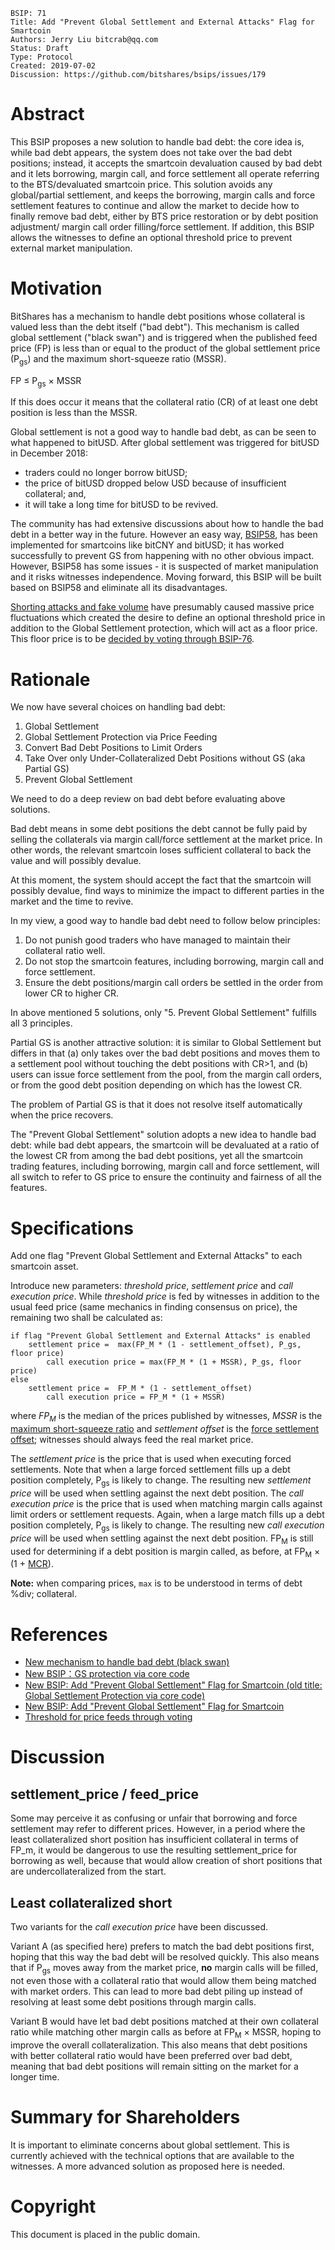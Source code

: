     BSIP: 71
    Title: Add "Prevent Global Settlement and External Attacks" Flag for Smartcoin
    Authors: Jerry Liu bitcrab@qq.com
    Status: Draft
    Type: Protocol
    Created: 2019-07-02
    Discussion: https://github.com/bitshares/bsips/issues/179


# Abstract

This BSIP proposes a new solution to handle bad debt: the core idea is, while bad debt appears, the system does not take over the bad debt positions; instead, it accepts the smartcoin devaluation caused by bad debt and it lets borrowing, margin call, and force settlement all operate referring to the BTS/devaluated smartcoin price.  This solution avoids any global/partial settlement, and keeps the borrowing, margin calls and force settlement features to continue and allow the market to decide how to finally remove bad debt, either by BTS price restoration or by debt position adjustment/ margin call order filling/force settlement.  If addition, this BSIP allows the witnesses to define an optional threshold price to prevent external market manipulation.

# Motivation

BitShares has a mechanism to handle debt positions whose collateral is valued less than the debt itself ("bad debt").  This mechanism is called global settlement ("black swan") and is triggered when the published feed price (FP) is less than or equal to the product of the global settlement price (P<sub>gs</sub>) and the maximum short-squeeze ratio (MSSR).

FP &le; P<sub>gs</sub> &times; MSSR

If this does occur it means that the collateral ratio (CR) of at least one debt position is less than the MSSR.

Global settlement is not a good way to handle bad debt, as can be seen to what happened to bitUSD.  After global settlement was triggered for bitUSD in December 2018:

- traders could no longer borrow bitUSD;
- the price of bitUSD dropped below USD because of insufficient collateral; and,
- it will take a long time for bitUSD to be revived.

The community has had extensive discussions about how to handle the bad debt in a better way in the future.  However an easy way, [BSIP58](https://github.com/bitshares/bsips/blob/master/bsip-0058.md), has been implemented for smartcoins like bitCNY and bitUSD; it has worked successfully to prevent GS from happening with no other obvious impact.  However, BSIP58 has some issues - it is suspected of market manipulation and it risks witnesses independence.  Moving forward, this BSIP will be built based on BSIP58 and eliminate all its disadvantages.

[Shorting attacks and fake volume](https://bitsharestalk.org/index.php?topic=29635.0) have presumably caused massive price fluctuations which created the desire to define an optional threshold price in addition to the Global Settlement protection, which will act as a floor price. This floor price is to be [decided by voting through BSIP-76](https://github.com/bitshares/bsips/blob/master/bsip-0076.md).

# Rationale

We now have several choices on handling bad debt:

1. Global Settlement
2. Global Settlement Protection via Price Feeding
3. Convert Bad Debt Positions to Limit Orders
4. Take Over only Under-Collateralized Debt Positions without GS (aka Partial GS)
5. Prevent Global Settlement

We need to do a deep review on bad debt before evaluating above solutions.

Bad debt means in some debt positions the debt cannot be fully paid by selling the collaterals via margin call/force settlement at the market price.  In other words, the relevant smartcoin loses sufficient collateral to back the value and will possibly devalue.

At this moment, the system should accept the fact that the smartcoin will possibly devalue, find ways to minimize the impact to different parties in the market and the time to revive.

In my view, a good way to handle bad debt need to follow below principles:

1.  Do not punish good traders who have managed to maintain their collateral ratio well.
2.  Do not stop the smartcoin features, including borrowing, margin call and force settlement.
3.  Ensure the debt positions/margin call orders be settled in the order from lower CR to higher CR.

In above mentioned 5 solutions, only "5. Prevent Global Settlement" fulfills all 3 principles.

Partial GS is another attractive solution: it is similar to Global Settlement but differs in that (a) only takes over the bad debt positions and moves them to a settlement pool without touching the debt positions with CR>1, and (b) users can issue force settlement from the pool, from the margin call orders, or from the good debt position depending on which has the lowest CR.

The problem of Partial GS is that it does not resolve itself automatically when the price recovers.

The "Prevent Global Settlement" solution adopts a new idea to handle bad debt: while bad debt appears, the smartcoin will be devaluated at a ratio of the lowest CR from among the bad debt positions, yet all the smartcoin trading features, including borrowing, margin call and force settlement, will all switch to refer to GS price to ensure the continuity and fairness of all the features.



# Specifications

Add one flag "Prevent Global Settlement and External Attacks" to each smartcoin asset.

Introduce new parameters: *threshold price*, *settlement price* and *call execution price*. While *threshold price* is fed by witnesses in addition to the usual feed price (same mechanics in finding consensus on price), the remaining two shall be calculated as:

```
if flag "Prevent Global Settlement and External Attacks" is enabled
	settlement price =  max(FP_M * (1 - settlement_offset), P_gs, floor price)
        call execution price = max(FP_M * (1 + MSSR), P_gs, floor price)
else
	settlement price =  FP_M * (1 - settlement_offset)
        call execution price = FP_M * (1 + MSSR)
```

where *FP<sub>M</sub>* is the median of the prices published by witnesses, *MSSR* is the [maximum short-squeeze ratio](https://github.com/bitshares/bitshares-core/blob/e8567d0425ec27d29036a9a9178df5afd8ca6f25/libraries/protocol/include/graphene/protocol/asset.hpp#L192-L193) and *settlement offset* is the [force settlement offset](https://github.com/bitshares/bitshares-core/blob/e8567d0425ec27d29036a9a9178df5afd8ca6f25/libraries/protocol/include/graphene/protocol/asset_ops.hpp#L105-L106); witnesses should always feed the real market price.

The *settlement price* is the price that is used when executing forced settlements. Note that when a large forced settlement fills up a debt position completely, P<sub>gs</sub> is likely to change. The resulting new *settlement price* will be used when settling against the next debt position.
The *call execution price* is the price that is used when matching margin calls against limit orders or settlement requests. Again, when a large match fills up a debt position completely, P<sub>gs</sub> is likely to change. The resulting new *call execution price* will be used when settling against the next debt position.
FP<sub>M</sub> is still used for determining if a debt position is margin called, as before, at FP<sub>M</sub> &times; (1 + [MCR](https://github.com/bitshares/bitshares-core/blob/e8567d0425ec27d29036a9a9178df5afd8ca6f25/libraries/protocol/include/graphene/protocol/asset.hpp#L189-L190)).

**Note:** when comparing prices, `max` is to be understood in terms of debt %div; collateral.

# References

- [New mechanism to handle bad debt (black swan)](https://bitsharestalk.org/index.php?topic=27273.0)
- [New BSIP：GS protection via core code](https://bitsharestalk.org/index.php?topic=28681.0)
- [New BSIP: Add "Prevent Global Settlement" Flag for Smartcoin (old title: Global Settlement Protection via core code)](#179)
- [New BSIP: Add "Prevent Global Settlement" Flag for Smartcoin](#193)
- [Threshold for price feeds through voting](https://github.com/bitshares/bsips/blob/master/bsip-0076.md)

# Discussion

## settlement_price / feed_price

Some may perceive it as confusing or unfair that borrowing and force settlement may refer to different prices. However, in a period where the least collateralized short position has insufficient collateral in terms of FP_m, it would be dangerous to use the resulting settlement_price for borrowing as well, because that would allow creation of short positions that are undercollateralized from the start.

## Least collateralized short

Two variants for the *call execution price* have been discussed.

Variant A (as specified here) prefers to match the bad debt positions first, hoping that this way the bad debt will be resolved quickly. This also means that if P<sub>gs</sub> moves away from the market price, **no** margin calls will be filled, not even those with a collateral ratio that would allow them being matched with market orders. This can lead to more bad debt piling up instead of resolving at least some debt positions through margin calls.

Variant B would have let bad debt positions matched at their own collateral ratio while matching other margin calls as before at FP<sub>M</sub> &times; MSSR, hoping to improve the overall collateralization. This also means that debt positions with better collateral ratio would have been preferred over bad debt, meaning that bad debt positions will remain sitting on the market for a longer time.

# Summary for Shareholders

It is important to eliminate concerns about global settlement.  This is currently achieved with the technical options that are available to the witnesses.  A more advanced solution as proposed here is needed.

# Copyright

This document is placed in the public domain.
